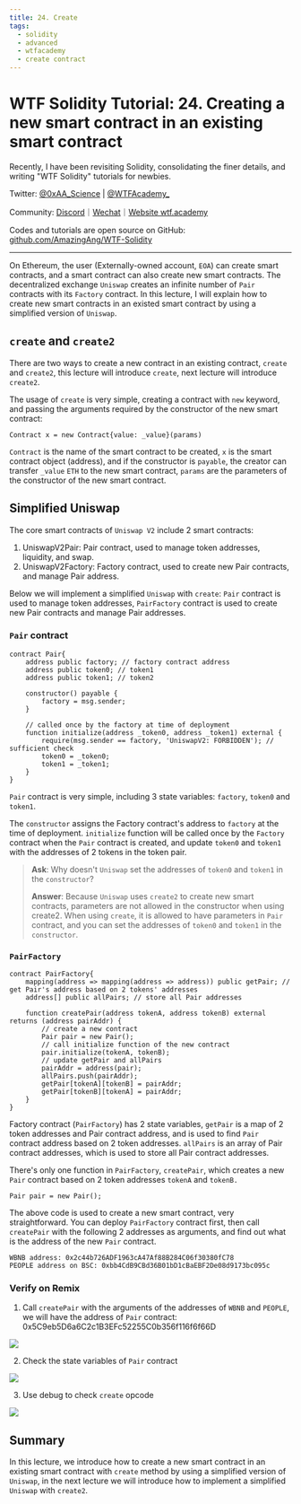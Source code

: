 ```yaml
---
title: 24. Create
tags:
  - solidity
  - advanced
  - wtfacademy
  - create contract
---
```


# WTF Solidity Tutorial: 24. Creating a new smart contract in an existing smart contract

Recently, I have been revisiting Solidity, consolidating the finer details, and writing "WTF Solidity" tutorials for newbies.

Twitter: [@0xAA_Science](https://twitter.com/0xAA_Science) | [@WTFAcademy_](https://twitter.com/WTFAcademy_)

Community: [Discord](https://discord.gg/5akcruXrsk)｜[Wechat](https://docs.google.com/forms/d/e/1FAIpQLSe4KGT8Sh6sJ7hedQRuIYirOoZK_85miz3dw7vA1-YjodgJ-A/viewform?usp=sf_link)｜[Website wtf.academy](https://wtf.academy)

Codes and tutorials are open source on GitHub: [github.com/AmazingAng/WTF-Solidity](https://github.com/AmazingAng/WTF-Solidity)

-----

On Ethereum, the user (Externally-owned account, `EOA`) can create smart contracts, and a smart contract can also create new smart contracts. The decentralized exchange `Uniswap` creates an infinite number of `Pair` contracts with its `Factory` contract. In this lecture, I will explain how to create new smart contracts in an existed smart contract by using a simplified version of `Uniswap`.

## `create` and `create2`
There are two ways to create a new contract in an existing contract, `create` and `create2`, this lecture will introduce `create`, next lecture will introduce `create2`.

The usage of `create` is very simple, creating a contract with `new` keyword, and passing the arguments required by the constructor of the new smart contract:

```solidity
Contract x = new Contract{value: _value}(params)
```

`Contract` is the name of the smart contract to be created, `x` is the smart contract object (address), and if the constructor is `payable`, the creator can transfer `_value` `ETH` to the new smart contract, `params` are the parameters of the constructor of the new smart contract.

## Simplified Uniswap
The core smart contracts of `Uniswap V2` include 2 smart contracts:

1. UniswapV2Pair: Pair contract, used to manage token addresses, liquidity, and swap.
2. UniswapV2Factory: Factory contract, used to create new Pair contracts, and manage Pair address.

Below we will implement a simplified `Uniswap` with `create`: `Pair` contract is used to manage token addresses, `PairFactory` contract is used to create new Pair contracts and manage Pair addresses.

###  `Pair` contract

```solidity
contract Pair{
    address public factory; // factory contract address
    address public token0; // token1
    address public token1; // token2

    constructor() payable {
        factory = msg.sender;
    }

    // called once by the factory at time of deployment
    function initialize(address _token0, address _token1) external {
        require(msg.sender == factory, 'UniswapV2: FORBIDDEN'); // sufficient check
        token0 = _token0;
        token1 = _token1;
    }
}
```
`Pair` contract is very simple, including 3 state variables: `factory`, `token0` and `token1`.

The `constructor` assigns the Factory contract's address to `factory` at the time of deployment. `initialize` function will be called once by the `Factory` contract when the `Pair` contract is created, and update `token0` and `token1` with the addresses of 2 tokens in the token pair.

> **Ask**: Why doesn't `Uniswap` set the addresses of `token0` and `token1` in the `constructor`?
>
> **Answer**: Because `Uniswap` uses `create2` to create new smart contracts, parameters are not allowed in the constructor when using create2. When using `create`, it is allowed to have parameters in `Pair` contract, and you can set the addresses of `token0` and `token1` in the `constructor`.

### `PairFactory`
```solidity
contract PairFactory{
    mapping(address => mapping(address => address)) public getPair; // get Pair's address based on 2 tokens' addresses
    address[] public allPairs; // store all Pair addresses

    function createPair(address tokenA, address tokenB) external returns (address pairAddr) {
        // create a new contract
        Pair pair = new Pair(); 
        // call initialize function of the new contract
        pair.initialize(tokenA, tokenB);
        // update getPair and allPairs
        pairAddr = address(pair);
        allPairs.push(pairAddr);
        getPair[tokenA][tokenB] = pairAddr;
        getPair[tokenB][tokenA] = pairAddr;
    }
}
```
Factory contract (`PairFactory`) has 2 state variables, `getPair` is a map of 2 token addresses and Pair contract address,  and is used to find `Pair` contract address based on 2 token addresses. `allPairs` is an array of Pair contract addresses, which is used to store all Pair contract addresses.

There's only one function in `PairFactory`, `createPair`, which creates a new `Pair` contract based on 2 token addresses `tokenA` and `tokenB.`

```solidity
Pair pair = new Pair(); 
```

The above code is used to create a new smart contract, very straightforward. You can deploy `PairFactory` contract first, then call `createPair` with the following 2 addresses as arguments, and find out what is the address of the new `Pair` contract.

```solidity
WBNB address: 0x2c44b726ADF1963cA47Af88B284C06f30380fC78
PEOPLE address on BSC: 0xbb4CdB9CBd36B01bD1cBaEBF2De08d9173bc095c
```

### Verify on Remix

1. Call `createPair` with the arguments of the addresses of `WBNB` and `PEOPLE`, we will have the address of `Pair` contract: 0x5C9eb5D6a6C2c1B3EFc52255C0b356f116f6f66D

![](./img/24-1.png)

2. Check the state variables of `Pair` contract

![](./img/24-2.png)

3. Use debug to check `create` opcode

![](./img/24-3.png)

## Summary
In this lecture, we introduce how to create a new smart contract in an existing smart contract with `create` method by using a simplified version of `Uniswap`, in the next lecture we will introduce how to implement a simplified `Uniswap` with `create2`.

